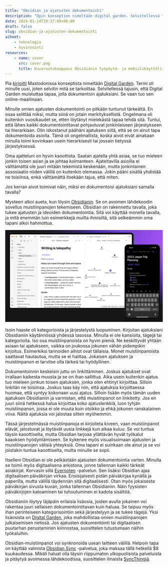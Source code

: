 ```yaml
---
title: "Obsidian ja ajatusten dokumentointi"
description: "Opin konseption nimeltään digital garden. Selvitellessä tajusin, että Digital Garden muistuttaa tapaa, jolla dokumentoin ajatuksiani. Se vaan tuo sen online-maailmaan."
date: 2024-01-14T20:37:00+08:00
draft: false
slug: obsidian-ja-ajatusten-dokumentointi
aiheet:
    - teknologia
    - hyvinvointi
resources:
    - name: cover
      src: cover.png
      title: Kuvaruutukaappaus Obsidianin työpöytä- ja mobiilikäyttöliittymästä.
---
```


Pia [kirjoitti](https://mastodontti.fi/@PiaH/111731154747798879) Mastodonissa konseptista nimeltään [Digital Garden](https://maggieappleton.com/garden-history). Termi oli minulle uusi, joten selvitin mitä se tarkoittaa. Selvitellessä tajusin, että Digital Garden muistuttaa tapaa, jolla dokumentoin ajatuksiani. Se vaan tuo sen online-maailmaan.

<!--more-->

Minulle omien ajatusten dokumentointi on pitkään tuntunut tärkeältä. En osaa selittää miksi, mutta siinä on jotain merkityksellistä. Ongelmana oli kuitenkin vuosikaudet se, etten löytänyt mielekästä tapaa tehdä sitä. Tuntui, että lähes kaikki dokumentointitavat pohjautuvat jonkinlaiseen järjestykseen tai hierarkiaan. Olin iskostanut päähäni ajatuksen siitä, että se on ainut tapa dokumentoida asioita. Tämä oli ongelmallista, koska aivot eivät ainakaan minulla toimi kovinkaan usein hierarkisesti tai jossain tietyssä järjestyksessä.

Oma ajatteluni on hyvin kaoottista. Saatan ajatella yhtä asiaa, se tuo mieleen jonkin toisen asian ja se johtaa kolmanteen. Ajateltavilla asioilla ei välttämättä ole juuri mitään tekemistä keskenään, mutta jonkinlainen assosiaatio niiden välillä on kuitenkin olemassa. Jokin pääni sisällä yhdistää ne toisiinsa, enkä välttämättä itsekään tajua, että miten.

Jos kerran aivot toimivat näin, miksi en dokumentoisi ajatuksiani samalla tavalla?

Mysteeri alkoi aueta, kun löysin [Obsidianin](https://obsidian.md/). Se on avoimen lähdekoodin sovellus muistiinpanojen tekemiseen. Obsidian on rakennettu tavalla, joka tukee ajatusten ja ideoiden dokumentointia. Sitä voi käyttää monella tavalla, ja mitä enemmän luin esimerkkejä muilta ihmisiltä, sitä selkeämmin oma tapani alkoi hahmottua.

![Kuvaruutukaappaus Obsidianin työpöytä- ja mobiilikäyttöliittymästä.](cover.png "Obsidian on suunniteltu ideoiden ja ajatusten dokumentointiin. Se on saatavilla kaikille yleisille käyttöjärjestelmille ja toimii sekä tietokoneella että puhelimessa.")

Isoin haaste oli kategorioista ja järjestelystä luopuminen. Kirjoitan ajatuksiani Obsidianiin käytännössä yhdessä tasossa. Minulla ei ole kansioita, tägejä tai kategorioita. Iso osa muistiinpanoista on hyvin pieniä. Ne keskittyvät yhtään asiaan tai ajatukseen, vaikka on joukossa jokunen vähän pidempikin kirjoitus. Esimerkiksi tarinoiden aihiot ovat tällaisia. Monet muistiinpanoista saattavat hautautua, mutta se ei haittaa. Jokaisen ajatuksen ja muistiinpanon ei tarvitse olla tärkeä tai hyödyllinen.

Dokumentoinnin keskeisin juttu on linkittäminen. Joskus ajatukset ovat irrallaan kaikesta muusta ja se on ihan sallittua. Aika usein kuitenkin ajatus tuo mieleen jonkun toisen ajatuksen, jonka olen ehtinyt kirjoittaa. Silloin linkitän ne toisiinsa. Joskus taas käy niin, että ajatuksia kirjoittaessa huomaa, että syntyy kokonaan uusi ajatus. Silloin lisään myös tämän uuden ajatuksen Obsidianiin ja varmistan, että muistiinpanot on linkitetty. Jos en juuri siinä hetkessä halua kirjoittaa koko ajatuslenkkiä, luon tyhjän muistiinpanon, jossa ei ole muuta kuin otsikko ja ehkä jokunen ranskalainen viiva. Näitä ajatuksia voi jalostaa sitten myöhemmin.

Tässä järjestelmässä muistiinpanoja ei kirjoiteta kiveen, vaan muistiinpanot elävät, jalostuvat ja löytävät uusia linkkejä kun aikaa kuluu. Se voi tuntua täysin kaoottiselta, mutta Obsidian tarjoaa yllättävän hyvät työkalut kaaoksen hyödyntämiseen. Se kykenee myös visualisoimaan ajatusten ja muistiinpanojen välisiä yhteyksiä. Oma tapani ei suinkaan ole ainut ja se voi joistakin tuntua kaoottiselta, mutta minulle se sopii.

Itselleni Obsidian ei ole pelkästään ajatusten dokumentointia varten. Minulla se toimii myös digitaalisena arkistona, jonne tallennan kaikki tärkeät asiakirjat. Korvasin sillä [Evernoten](https://evernote.com/) -palvelun. Sen lisäksi Obsidian ajaa digitaalisen päiväkirjan virkaa. Ensisijaisesti pidän päiväkirjaa kynällä ja paperilla, mutta välillä täydennän sitä digitaalisesti. Otan myös jokaisesta päiväkirjan sivusta kuvan, jonka tallennan Obsidianiin. Näin fyysisten päiväkirjojen katoaminen tai tuhoutuminen ei kadota sisältöä.

Obsidianiin löytyy läjäpäin erilaisia lisäosia, joiden avulla jokainen voi rakentaa juuri sellaisen dokumentointitavan kuin haluaa. Se taipuu myös ihan perinteiseen kategorisointiin sekä järjestelyyn ja se tukee tägejä.  Yksi lisäosista on [Digital Garden](https://github.com/oleeskild/obsidian-digital-garden), joka mahdollistaa omien muistiinpanojen julkaisemisen netissä. Jos ajatusten dokumentointi tai digitaalisen puutarhan perustaminen kiinnostaa, suosittelen tutustumaan näihin työkaluihin.

Obsidian-muistiinpanot voi synkronoida usean laitteen välillä. Helpoin tapa on käyttää valmista [Obsidian Sync](https://obsidian.md/sync) -palvelua, joka maksaa tällä hetkellä $8 kuukaudessa. Mikäli haluat olla täysin riippumaton ulkopuolisista palveluista ja pitäytyä avoimessa lähdekoodissa, suosittelen ilmaista [SyncThingiä](https://syncthing.net/).

